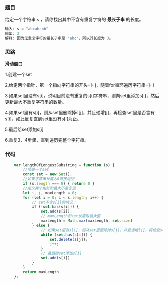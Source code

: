 ### 题目

给定一个字符串 `s` ，请你找出其中不含有重复字符的 **最长子串** 的长度。

```js
输入: s = "abcabcbb"
输出: 3 
解释: 因为无重复字符的最长子串是 "abc"，所以其长度为 3。
```

### 思路

**滑动窗口**

1.创建一个set

2.给定两个指针，第一个指向字符串的开头=》j，随着for循环遍历字符串=》i

3.如果set里没有s[i]，说明目前没有重复的s[i]字符串，则向set里添加s[i]，然后更新最大不重复字符串的数量。

4.如果set里有s[i]，则从set里删除掉s[j]，并且递增[j]，再检查set里是否含有s[i]，如此反复直到set里没有s[i]为止。

5.最后给set添加s[i]

6.重复3、4步骤，直到遍历完整个字符串。

### 代码

```js
	var lengthOfLongestSubstring = function (s) {
        //创建一个set
        const set = new Set();
        //如果字符串长度为0直接返回
        if (s.length === 0) { return 0 }
        //定义两个指针和最大不重复值
        let i, j, maxLength = 0;
        for (let i = 0; i < s.length; i++) {
            // set不含s[i]的情况：
            if (!set.has(s[i])) {
                set.add(s[i]);
                // maxLength和set长度取最大值
                maxLength = Math.max(maxLength, set.size)
            } else {
                // 如果set里有s[i]，则从set里删除掉s[j]，并且递增[j]，再检查set里是否含有s[i]，如此反复直到set里没有s[i]为止。
                while (set.has(s[i])) {
                    set.delete(s[j]);
                    j++;
                }
                // 最后给set添加s[i]
                set.add(s[i])
            }
        }
        return maxLength
    };
```

